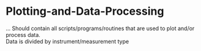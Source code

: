 # Plotting-and-Data-Processing
...
Should contain all scripts/programs/routines that are used to plot and/or process data.  
Data is divided by instrument/measurement type
